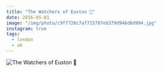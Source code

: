 ```yaml
---
title: "The Watchers of Euston 🚈"
date: 2016-05-01
image: "/img/photo/c9ff720c7af715787eb379d946d8d994.jpg"
instagram: true
tags:
  - london
  - uk
---
```


![The Watchers of Euston 🚈](/img/photo/c9ff720c7af715787eb379d946d8d994.jpg)
